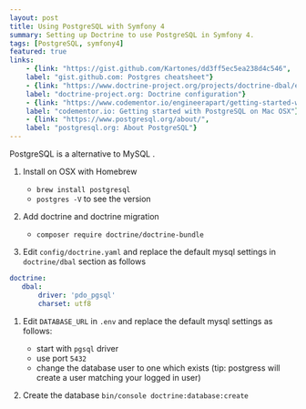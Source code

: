 ```yaml
---
layout: post
title: Using PostgreSQL with Symfony 4
summary: Setting up Doctrine to use PostgreSQL in Symfony 4.
tags: [PostgreSQL, symfony4]
featured: true
links:
    - {link: "https://gist.github.com/Kartones/dd3ff5ec5ea238d4c546", 
    label: "gist.github.com: Postgres cheatsheet"}
    - {link: "https://www.doctrine-project.org/projects/doctrine-dbal/en/2.7/reference/configuration.html", 
    label: "doctrine-project.org: Doctrine configuration"}
    - {link: "https://www.codementor.io/engineerapart/getting-started-with-postgresql-on-mac-osx-are8jcopb#iii-getting-started", 
    label: "codementor.io: Getting started with PostgreSQL on Mac OSX"}
    - {link: "https://www.postgresql.org/about/", 
    label: "postgresql.org: About PostgreSQL"}
---
```


PostgreSQL is a alternative to MySQL .

1. Install on OSX with Homebrew
    - `brew install postgresql`
    - `postgres -V` to see the version  

1. Add doctrine and doctrine migration 
    - `composer require doctrine/doctrine-bundle` 
    
1. Edit `config/doctrine.yaml` and replace the default mysql settings in `doctrine/dbal` section as follows
```yaml
doctrine:
   dbal:
       driver: 'pdo_pgsql'
       charset: utf8
```
1. Edit `DATABASE_URL` in `.env` and replace the default mysql settings as follows: 
    - start with `pgsql` driver
    - use port `5432`
    - change the database user to one which exists (tip: postgress will create a user matching your logged in user)

1. Create the database `bin/console doctrine:database:create` 
